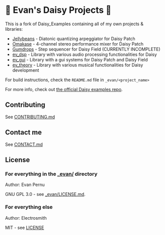 # :blossom: Evan's Daisy Projects :blossom:
This is a fork of Daisy_Examples containing all of my own projects & libraries:
* [Jellybeans](_evan/Jellybeans/) - Diatonic quantizing arpeggiator for Daisy Patch
* [Omakase](_evan/Omakase/) - 4-channel stereo performance mixer for Daisy Patch
* [Gumdrops](_evan/Gumdrops/) - Step sequencer for Daisy Field (CURRENTLY INCOMPLETE)
* [ev_dsp](_evan/lib/ev_dsp) - Library with various audio processing functionalities for Daisy
* [ev_gui](_evan/lib/ev_gui) - Library with a gui systems for Daisy Patch and Daisy Field
* [ev_theory](_evan/lib/ev_theory) - Library with various musical functionalities for Daisy development

For build instructions, check the `README.md` file in `_evan/<project_name>`

For more info, check out [the official Daisy examples repo](https://github.com/electro-smith/DaisyExamples).

## Contributing
See [CONTRIBUTING.md](_evan/CONTRIBUTING.md)

## Contact me
See [CONTACT.md](_evan/CONTACT_ME.md)

## License
### For everything in the [_evan/](_evan/) directory
Author: Evan Pernu

GNU GPL 3.0 - see [_evan/LICENSE.md](_evan/LICENSE.md).

### For everything else
Author: Electrosmith

MIT - see [LICENSE](LICENSE)